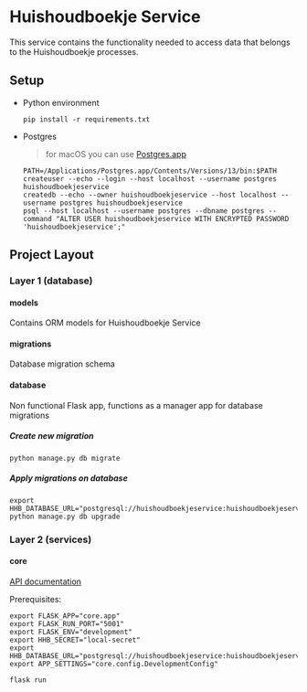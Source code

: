 # Huishoudboekje Service

This service contains the functionality needed to access data that belongs to the Huishoudboekje processes.
 
## Setup

- Python environment
    ```shell script
    pip install -r requirements.txt
    ```

- Postgres
  > for macOS you can use [Postgres.app](https://postgresapp.com/)
    ```
    PATH=/Applications/Postgres.app/Contents/Versions/13/bin:$PATH
    createuser --echo --login --host localhost --username postgres huishoudboekjeservice
    createdb --echo --owner huishoudboekjeservice --host localhost --username postgres huishoudboekjeservice
    psql --host localhost --username postgres --dbname postgres --command "ALTER USER huishoudboekjeservice WITH ENCRYPTED PASSWORD 'huishoudboekjeservice';"
    ```

## Project Layout

### Layer 1 (database)

#### models
Contains ORM models for Huishoudboekje Service

#### migrations
Database migration schema

#### database
Non functional Flask app, functions as a manager app for database migrations

##### Create new migration
```shell script
python manage.py db migrate
```

##### Apply migrations on database
```shell script
export HHB_DATABASE_URL="postgresql://huishoudboekjeservice:huishoudboekjeservice@localhost/huishoudboekjeservice"
python manage.py db upgrade
```
### Layer 2 (services)

#### core
[API documentation](docs/openapi.yaml)

Prerequisites:

```shell script
export FLASK_APP="core.app"
export FLASK_RUN_PORT="5001"
export FLASK_ENV="development"
export HHB_SECRET="local-secret"
export HHB_DATABASE_URL="postgresql://huishoudboekjeservice:huishoudboekjeservice@localhost/huishoudboekjeservice"
export APP_SETTINGS="core.config.DevelopmentConfig"

flask run
```

